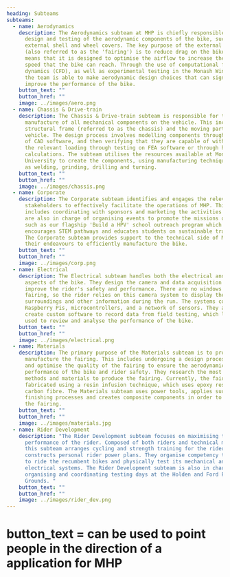 ```yaml
---
heading: Subteams
subteams:
  - name: Aerodynamics
    description: The Aerodynamics subteam at MHP is chiefly responsible for the
      design and testing of the aerodynamic components of the bike, such as the
      external shell and wheel covers. The key purpose of the external shell
      (also referred to as the 'fairing') is to reduce drag on the bike. This
      means that it is designed to optimise the airflow to increase the maximum
      speed that the bike can reach. Through the use of computational fluid
      dynamics (CFD), as well as experimental testing in the Monash Wind Tunnel,
      the team is able to make aerodynamic design choices that can significantly
      improve the performance of the bike.
    button_text: ""
    button_href: ""
    image: ../images/aero.png
  - name: Chassis & Drive-train
    description: The Chassis & Drive-train subteam is responsible for the design and
      manufacture of all mechanical components on the vehicle. This includes the
      structural frame (referred to as the chassis) and the moving parts of the
      vehicle. The design process involves modelling components through the use
      of CAD software, and then verifying that they are capable of withstanding
      the relevant loading through testing on FEA software or through hand
      calculations. The subteam utilises the resources available at Monash
      University to create the components, using manufacturing techniques such
      as welding, grinding, drilling and turning.
    button_text: ""
    button_href: ""
    image: ../images/chassis.png
  - name: Corporate
    description: The Corporate subteam identifies and engages the relevant external
      stakeholders to effectively facilitate the operations of MHP. This
      includes coordinating with sponsors and marketing the activities MHP. They
      are also in charge of organising events to promote the missions of MHP,
      such as our flagship 'Build a HPV' school outreach program which
      encourages STEM pathways and educates students on sustainable transport.
      The Corporate subteam provides support to the technical side of MHP and
      their endeavours to efficiently manufacture the bike.
    button_text: ""
    button_href: ""
    image: ../images/corp.png
  - name: Electrical
    description: The Electrical subteam handles both the electrical and software
      aspects of the bike. They design the camera and data acquisition system to
      improve the rider's safety and performance. There are no windows on the
      fairing, so the rider relies on this camera system to display the bikes
      surroundings and other information during the run. The systems consist of
      Raspberry Pis, microcontrollers, and a network of sensors. They also
      create custom software to record data from field testing, which later is
      used to review and analyse the performance of the bike.
    button_text: ""
    button_href: ""
    image: ../images/electrical.png
  - name: Materials
    description: The primary purpose of the Materials subteam is to prototype and
      manufacture the fairing. This includes undergoing a design process to test
      and optimise the quality of the fairing to ensure the aerodynamic
      performance of the bike and rider safety. They research the most viable
      methods and materials to produce the fairing. Currently, the fairing is
      fabricated using a resin infusion technique, which uses epoxy resin and
      carbon fibre. The Materials subteam uses power tools, applies surface
      finishing processes and creates composite components in order to produce
      the fairing.
    button_text: ""
    button_href: ""
    image: ../images/materials.jpg
  - name: Rider Development
    description: "The Rider Development subteam focuses on maximising the
      performance of the rider. Composed of both riders and technical members,
      this subteam arranges cycling and strength training for the riders and
      constructs personal rider power plans. They organise competency training
      to ride the recumbent bikes and physically test its mechanical and
      electrical systems. The Rider Development subteam is also in charge of
      organising and coordinating testing days at the Holden and Ford Proving
      Grounds. "
    button_text: ""
    button_href: ""
    image: ../images/rider_dev.png
---
```


# button_text = can be used to point people in the direction of a application for MHP
